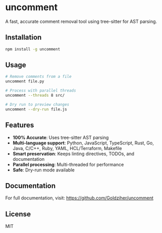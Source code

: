 # uncomment

A fast, accurate comment removal tool using tree-sitter for AST parsing.

## Installation

```bash
npm install -g uncomment
```

## Usage

```bash
# Remove comments from a file
uncomment file.py

# Process with parallel threads
uncomment --threads 8 src/

# Dry run to preview changes
uncomment --dry-run file.js
```

## Features

- **100% Accurate**: Uses tree-sitter AST parsing
- **Multi-language support**: Python, JavaScript, TypeScript, Rust, Go, Java, C/C++, Ruby, YAML, HCL/Terraform, Makefile
- **Smart preservation**: Keeps linting directives, TODOs, and documentation
- **Parallel processing**: Multi-threaded for performance
- **Safe**: Dry-run mode available

## Documentation

For full documentation, visit: https://github.com/Goldziher/uncomment

## License

MIT

